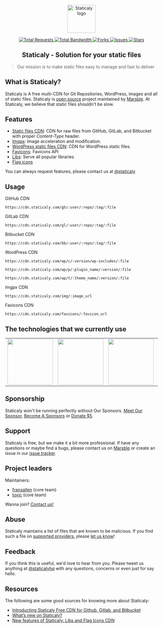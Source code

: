 <p align="center"><a class="clear" href="https://www.staticaly.com/" target="_blank"><img width="92" src="https://cdn.staticaly.com/img/www.staticaly.com/static/images/staticaly.png?w=92" alt="Staticaly logo"></a></p>

<p class="staticaly-badge" align="center">
    <a href="https://www.staticaly.com/stats" target="_blank">
        <img src="https://apis.marsble.com/staticaly/v1/badges?req" alt="Total Requests">
    </a>
    <a href="https://www.staticaly.com/stats" target="_blank">
        <img src="https://apis.marsble.com/staticaly/v1/badges?bandwidth" alt="Total Bandwidth">
    </a>
    <a href="https://github.com/marsble/staticaly/network" target="_blank">
        <img src="https://cdn.staticaly.com/badges/github/forks/marsble/staticaly.svg?style=social" alt="Forks">
    </a>
    <a href="https://github.com/marsble/staticaly/issues" target="_blank">
        <img src="https://cdn.staticaly.com/badges/github/issues/marsble/staticaly.svg?style=social" alt="Issues">
    </a>
    <a href="https://github.com/marsble/staticaly/stargazers" target="_blank">
        <img src="https://cdn.staticaly.com/badges/github/stars/marsble/staticaly.svg?style=social" alt="Stars">
    </a>
</p>

<h2 align="center">
    Staticaly - Solution for your static files
</h2>

> Our mission is to make static files easy to manage and fast to deliver

What is Staticaly?
------------------

Staticaly is A free multi-CDN for Git Repositories, WordPress, images and all of static files. Staticaly is [open source](https://github.com/marsble/staticaly) project maintained by [Marsble](https://www.marsble.com/). At Staticaly, we believe that static files shouldn't be slow.

Features
--------

- [Static files CDN](https://www.staticaly.com): CDN for raw files from GitHub, GitLab, and Bitbucket with proper *Content-Type* header.
- [Imgpx](https://www.staticaly.com/imgpx): Image acceleration and modification.
- [WordPress static files CDN](https://www.staticaly.com): CDN for WordPress static files.
- [Favicons](https://www.staticaly.com/favicons): Favicons API
- [Libs](https://www.marsble.com/t/125): Serve all popular libraries
- [Flag icons](https://www.marsble.com/t/125)

You can always request features, please contact us at [@staticaly](https://www.marsble.com/u/staticaly)

Usage
-----

GitHub CDN

`https://cdn.staticaly.com/gh/:user/:repo/:tag/:file`

GitLab CDN

`https://cdn.staticaly.com/gl/:user/:repo/:tag/:file`

Bitbucket CDN

`https://cdn.staticaly.com/bb/:user/:repo/:tag/:file`

WordPress CDN

`https://cdn.staticaly.com/wp/c/:version/wp-includes/:file`

`https://cdn.staticaly.com/wp/p/:plugin_name/:version/:file`

`https://cdn.staticaly.com/wp/t/:theme_name/:version/:file`

Imgpx CDN

`https://cdn.staticaly.com/img/:image_url`

Favicons CDN

`https://cdn.staticaly.com/favicons/:favicon_url`

The technologies that we currently use
--------------------------------------

<!--platinum start-->
<table class="about-optimus" align="center">
  <tbody>
    <tr>
      <td align="center" valign="middle">
        <a class="clear" href="https://www.cloudflare.com/?utm_source=Staticaly.com&utm_medium=Logo&utm_campaign=Sponsor%20link" target="_blank">
          <img width="150px" src="https://www.staticaly.com/static/images/sponsors/cloudflare.png">
        </a>
      </td>
      <td align="center" valign="middle">
      <a class="clear" href="https://www.cdn77.com/?utm_source=Staticaly.com&utm_medium=Logo&utm_campaign=Sponsor%20link" target="_blank">
        <img width="150px" src="https://www.staticaly.com/static/images/sponsors/cdn77.png">
      </a>
      </td>
      <td align="center" valign="middle">
        <a class="clear" href="https://www.fastly.com/?utm_source=Staticaly.com&utm_medium=Logo&utm_campaign=Sponsor%20link" target="_blank">
          <img width="150px" src="https://www.staticaly.com/static/images/sponsors/fastly.png">
        </a>
      </td>
      <td align="center" valign="middle">
        <a class="clear" href="https://www.bunnycdn.com/?utm_source=Staticaly.com&utm_medium=Logo&utm_campaign=Sponsor%20link" target="_blank">
          <img width="150px" src="/static/images/sponsors/bunnycdn.png">
        </a>
      </td>
      <td align="center" valign="middle">
        <a class="clear" href="https://www.cedexis.com/?utm_source=Staticaly.com&utm_medium=Logo&utm_campaign=Sponsor%20link" target="_blank">
          <img width="150px" src="https://www.staticaly.com/static/images/sponsors/cedexis.png">
        </a>
      </td>
      <td align="center" valign="middle">
        <a class="clear" href="https://www.dediserve.com/?utm_source=Staticaly.com&utm_medium=Logo&utm_campaign=Sponsor%20link" target="_blank">
          <img width="150px" src="https://www.staticaly.com/static/images/sponsors/dediserve-dark.svg">
        </a>
      </td>
    </tr>
  </tbody>
</table>
<!--platinum end-->

Sponsorship
-----------

Staticaly won't be running perfectly without Our Sponsors. [Meet Our Sponsor](https://www.staticaly.com/sponsors), [Become A Sponsors](https://www.staticaly.com/become-a-sponsors) or [Donate $5](https://www.staticaly.com/donate).

Support
-------

Staticaly is free, but we make it a bit more professional. If have any questions or maybe find a bugs, please contact us on [Marsble](https://www.marsble.com/u/staticaly) or create an issue in our [issue tracker](https://github.com/marsble/staticaly/issues).

Project leaders
---------------

Maintainers:

- [fransallen](https://github.com/fransallen) (core team)
- [tovic](https://github.com/tovic) (core team)

Wanna join? [Contact us!](https://www.staticaly.com/contact)

Abuse
-----

Staticaly maintains a list of files that are known to be malicious. If you find such a file on [supported providers](https://www.staticaly.com/network#supported-providers), please [let us know](https://www.staticaly.com/contact?subject=Abuse)!

Feedback
--------

If you think this is useful, we'd love to hear from you. Please tweet us anything at [@staticalyhq](https://twitter.com/staticalyhq) with any questions, concerns or even just for say hello.

Resources
---------

The following are some good sources for knowing more about Staticaly:

*   [Introducting Staticaly Free CDN for Github, Gitlab, and Bitbucket](https://www.marsble.com/t/23)
*   [What’s new on Staticaly?](https://www.marsble.com/t/104)
*   [New features of Staticaly: Libs and Flag Icons CDN](https://www.marsble.com/t/125)